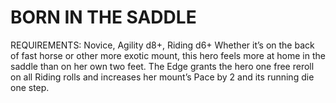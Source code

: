# BORN IN THE SADDLE
REQUIREMENTS: Novice, Agility d8+, Riding d6+
Whether it’s on the back of fast horse or other more exotic mount, this hero feels more at home in the saddle than on her own two feet.
The Edge grants the hero one free reroll on all Riding rolls and increases her mount’s Pace by 2 and its running die one step.